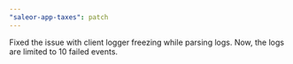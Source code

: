```yaml
---
"saleor-app-taxes": patch
---
```


Fixed the issue with client logger freezing while parsing logs. Now, the logs are limited to 10 failed events.
